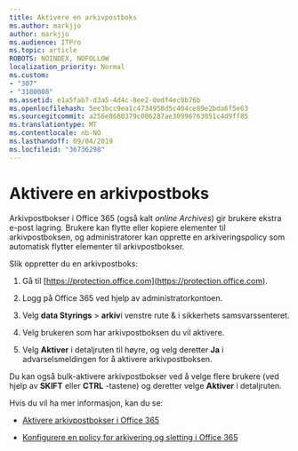 ```yaml
---
title: Aktivere en arkivpostboks
ms.author: markjjo
author: markjjo
ms.audience: ITPro
ms.topic: article
ROBOTS: NOINDEX, NOFOLLOW
localization_priority: Normal
ms.custom:
- "307"
- "3100008"
ms.assetid: e1a5fab7-d3a5-4d4c-8ee2-0edf4ec9b76b
ms.openlocfilehash: 5ee3bcc9ea1c4734958d5c404ce89e2bda6f5e63
ms.sourcegitcommit: a256e8680379c006287ae30996763051c4d9ff85
ms.translationtype: MT
ms.contentlocale: nb-NO
ms.lasthandoff: 09/04/2019
ms.locfileid: "36736298"
---
```

# <a name="enable-an-archive-mailbox"></a>Aktivere en arkivpostboks

Arkivpostbokser i Office 365 (også kalt *online Archives*) gir brukere ekstra e-post lagring. Brukere kan flytte eller kopiere elementer til arkivpostboksen, og administratorer kan opprette en arkiveringspolicy som automatisk flytter elementer til arkivpostbokser.
  
Slik oppretter du en arkivpostboks:
  
1. Gå til [https://protection.office.com](https://protection.office.com).

2. Logg på Office 365 ved hjelp av administratorkontoen.

3. Velg **data Styrings** \> **arkiv**i venstre rute &amp; i sikkerhets samsvarssenteret.

4. Velg brukeren som har arkivpostboksen du vil aktivere.

5. Velg **Aktiver** i detaljruten til høyre, og velg deretter **Ja** i advarselsmeldingen for å aktivere arkivpostboksen.

Du kan også bulk-aktivere arkivpostbokser ved å velge flere brukere (ved hjelp av **SKIFT** eller **CTRL** -tastene) og deretter velge **Aktiver** i detaljruten.
  
Hvis du vil ha mer informasjon, kan du se:
  
- [Aktivere arkivpostbokser i Office 365](https://docs.microsoft.com/office365/securitycompliance/enable-archive-mailboxes)

- [Konfigurere en policy for arkivering og sletting i Office 365](https://docs.microsoft.com//office365/securitycompliance/set-up-an-archive-and-deletion-policy-for-mailboxes)
